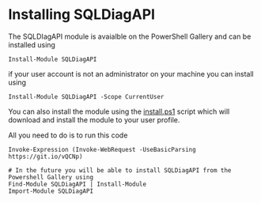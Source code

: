 # Installing SQLDiagAPI

The SQLDIagAPI module is avaialble on the PowerShell Gallery and can be installed using

    Install-Module SQLDiagAPI

if your user account is not an administrator on your machine you can install using

    Install-Module SQLDiagAPI -Scope CurrentUser

You can also install the module using the [install.ps1](install.ps1) script which will download and install the module to your user profile.

All you need to do is to run this code

    Invoke-Expression (Invoke-WebRequest -UseBasicParsing https://git.io/vQCNp)

    # In the future you will be able to install SQLDiagAPI from the Powershell Gallery using
    Find-Module SQLDiagAPI | Install-Module
    Import-Module SQLDiagAPI
